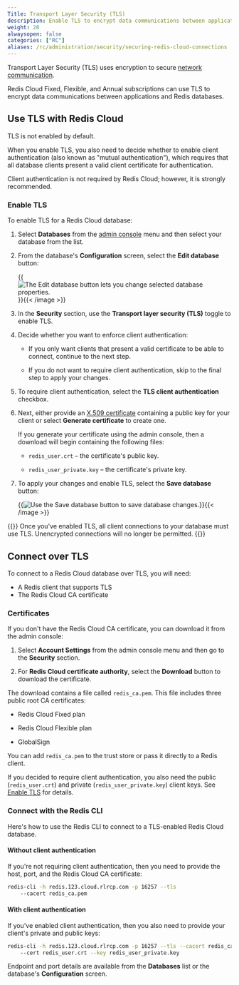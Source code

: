 ```yaml
---
Title: Transport Layer Security (TLS)
description: Enable TLS to encrypt data communications between applications and Redis databases.
weight: 20
alwaysopen: false
categories: ["RC"]
aliases: /rc/administration/security/securing-redis-cloud-connections
---
```


Transport Layer Security (TLS) uses encryption to secure [network communication](https://en.wikipedia.org/wiki/Transport_Layer_Security).  

Redis Cloud Fixed, Flexible, and Annual subscriptions can use TLS to encrypt data communications between applications and Redis databases.

## Use TLS with Redis Cloud

TLS is not enabled by default.  

When you enable TLS, you also need to decide whether to enable client authentication (also known as "mutual authentication"), which requires that all database clients present a valid client certificate for authentication.

Client authentication is not required by Redis Cloud; however, it is strongly recommended.

### Enable TLS

To enable TLS for a Redis Cloud database:

1. Select **Databases** from the [admin console](https://app.redislabs.com/) menu and then select your database from the list.

2. From the database's **Configuration** screen, select the **Edit database** button:

    {{<image filename="images/rc/button-database-edit.png" alt="The Edit database button lets you change selected database properties." >}}{{< /image >}}

3. In the **Security** section, use the **Transport layer security (TLS)** toggle to enable TLS.

4. Decide whether you want to enforce client authentication:

    - If you only want clients that present a valid certificate to be able to connect, continue to the next step.
    
    - If you do not want to require client authentication, skip to the final step to apply your changes.

5. To require client authentication, select the **TLS client authentication** checkbox.

6. Next, either provide an [X.509 certificate](https://en.wikipedia.org/wiki/X.509) containing a public key for your client or select 
**Generate certificate** to create one.

    If you generate your certificate using the admin console, then a download will begin containing the following files:

    - `redis_user.crt` – the certificate's public key.

    - `redis_user_private.key` – the certificate's private key.

8. To apply your changes and enable TLS, select the **Save database** button:

    {{<image filename="images/rc/button-database-save.png" alt="Use the Save database button to save database changes." >}}{{< /image >}}


{{<note>}}
Once you've enabled TLS, all client connections to your database must use TLS. Unencrypted connections
will no longer be permitted.
{{</note>}}

## Connect over TLS

To connect to a Redis Cloud database over TLS, you will need:

* A Redis client that supports TLS
* The Redis Cloud CA certificate

### Certificates

If you don't have the Redis Cloud CA certificate, you can download it from the admin
console:

1. Select **Account Settings** from the admin console menu and then go to the **Security** section.

1. For **Redis Cloud certificate authority**, select the **Download** button to download the certificate.

The download contains a file called `redis_ca.pem`. This file includes three public root CA certificates:

- Redis Cloud Fixed plan

- Redis Cloud Flexible plan

- GlobalSign

You can add `redis_ca.pem` to the trust store or pass it directly to a Redis client.

If you decided to require client authentication, you also need the public (`redis_user.crt`) and private (`redis_user_private.key`) client keys. See
[Enable TLS](#enable-tls) for details.

### Connect with the Redis CLI

Here's how to use the Redis CLI to connect to a TLS-enabled Redis Cloud database.

#### Without client authentication

If you're not requiring client authentication, then you need to provide the host, port, and the Redis Cloud CA certificate:

```sh
redis-cli -h redis.123.cloud.rlrcp.com -p 16257 --tls
    --cacert redis_ca.pem
```

#### With client authentication

If you've enabled client authentication, then you also need to provide your client's private and public keys:

```sh
redis-cli -h redis.123.cloud.rlrcp.com -p 16257 --tls --cacert redis_ca.pem
    --cert redis_user.crt --key redis_user_private.key
```

Endpoint and port details are available from the **Databases** list or the database's **Configuration** screen.